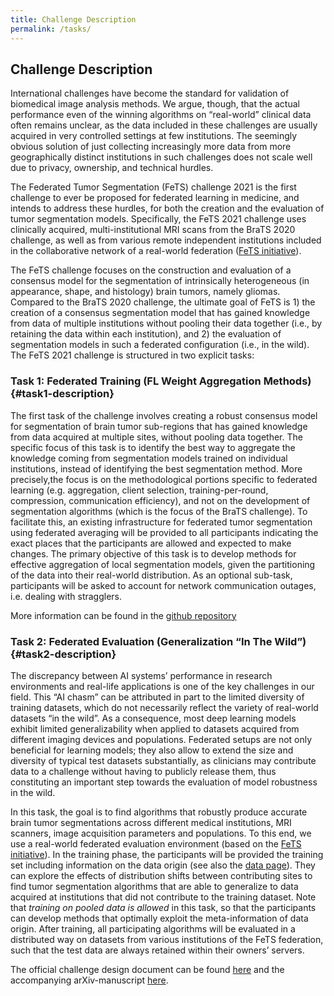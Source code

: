 ```yaml
---
title: Challenge Description
permalink: /tasks/
---
```


## Challenge Description

International challenges have become the standard for validation of biomedical image analysis methods. We argue, though, that the actual performance even of the winning algorithms on “real-world” clinical data often  remains unclear, as the data included in these challenges are usually acquired in very controlled settings at few institutions. The seemingly obvious solution of just collecting increasingly more data from more geographically distinct institutions in such challenges does not scale well due to privacy, ownership, and technical hurdles.

The Federated Tumor Segmentation (FeTS) challenge 2021 is the first challenge to ever be proposed for federated learning in medicine, and intends to address these hurdles, for both the creation and the evaluation of tumor segmentation models. Specifically, the FeTS 2021 challenge uses clinically acquired, multi-institutional MRI scans from the BraTS 2020 challenge, as well as from various remote independent institutions included in the collaborative network of a real-world federation ([FeTS initiative](https://www.fets.ai/)).

The FeTS challenge focuses on the construction and evaluation of a consensus model for the segmentation of intrinsically heterogeneous (in appearance, shape, and histology) brain tumors, namely gliomas. Compared to the BraTS 2020 challenge, the ultimate goal of FeTS is 1) the creation of a consensus segmentation model that has gained knowledge from data of multiple institutions without pooling their data together (i.e., by retaining the data within each institution), and 2) the evaluation of segmentation models in such a federated configuration (i.e., in the wild).
The FeTS 2021 challenge is structured in two explicit tasks:

### Task 1: Federated Training (FL Weight Aggregation Methods) {#task1-description}

The first task of the challenge involves creating a robust consensus model for segmentation of brain tumor sub-regions that has gained knowledge from data acquired at multiple sites, without pooling data together. The specific focus of this task is to identify the best way to aggregate the knowledge  coming  from  segmentation  models  trained  on  individual  institutions,  instead  of  identifying  the  best  segmentation  method.  More  precisely,the focus is on the methodological portions specific to federated learning (e.g. aggregation,  client  selection,  training-per-round,  compression,  communication efficiency),  and  not  on  the  development  of  segmentation  algorithms  (which  is the focus of the BraTS challenge). To facilitate this, an existing infrastructure for  federated  tumor  segmentation  using  federated  averaging  will  be  provided to all participants indicating the exact places that the participants are allowed and expected to make changes. The primary objective of this task is to develop methods for effective aggregation of local segmentation models, given the partitioning of the data into their real-world distribution. As an optional sub-task, participants will be asked to account for network communication outages, i.e. dealing with stragglers.

More information can be found in the [github repository](https://github.com/FETS-AI/Challenge/tree/main/Task_1)

### Task 2: Federated Evaluation (Generalization “In The Wild”) {#task2-description}

The discrepancy between AI systems’ performance in research environments and real-life applications is one of the key challenges in our field.  This  “AI  chasm”  can  be  attributed  in  part  to  the  limited  diversity of  training  datasets,  which  do  not  necessarily  reflect  the  variety  of  real-world datasets  “in  the  wild”.  As  a  consequence,  most  deep  learning  models  exhibit limited generalizability when applied to datasets acquired from different imaging devices  and  populations.  Federated  setups  are  not  only  beneficial  for  learning models; they also allow to extend the size and diversity of typical test datasets substantially, as clinicians may contribute data to a challenge without having to publicly release them, thus constituting an important step towards the evaluation of model robustness in the wild.

In  this  task,  the  goal  is  to  find  algorithms  that  robustly  produce  accurate brain tumor segmentations across different medical institutions, MRI scanners, image acquisition parameters and populations. To this end, we use a real-world federated evaluation environment (based on the [FeTS initiative](https://www.fets.ai/)). In the training phase, the participants will be provided the training set including information on the data origin (see also the [data page](data.md/#non-imaging-data-description)). They can explore the effects of distribution shifts between contributing sites to find tumor segmentation algorithms that are able to generalize to data acquired at institutions that did not contribute to the training dataset. Note that *training  on  pooled  data  is  allowed* in this task, so that the participants can develop methods that optimally exploit the meta-information of data origin. After training, all participating algorithms will be evaluated in a distributed way on datasets from various institutions of the FeTS federation, such that the test data are always retained within their owners’ servers.

The official challenge design document can be found [here](https://zenodo.org/record/4573128#.YJKcEcCSk4s) and the accompanying arXiv-manuscript [here](https://arxiv.org/abs/2105.05874).
